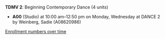 **TDMV 2**: Beginning Contemporary Dance (4 units)

- **A00** (Studio) at 10:00 am–12:50 pm on Monday, Wednesday at DANCE 2 by Weinberg, Sadie (A08620986)

[Enrollment numbers over time](./TDMV2.tsv)
